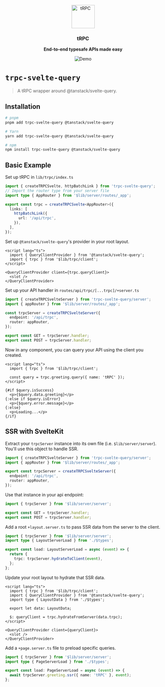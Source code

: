 <p align="center">
  <a href="https://trpc.io/"><img src="https://assets.trpc.io/icons/svgs/blue-bg-rounded.svg" alt="tRPC" height="75"/></a>
</p>

<h3 align="center">tRPC</h3>

<p align="center">
  <strong>End-to-end typesafe APIs made easy</strong>
</p>

<p align="center">
  <img src="https://assets.trpc.io/www/v10/v10-dark-landscape.gif" alt="Demo" />
</p>

# `trpc-svelte-query`

> A tRPC wrapper around @tanstack/svelte-query.

<!-- ## Documentation

Full documentation for `trpc-svelte-query` can be found [here](https://trpc.io/docs/svelte-query) -->

## Installation

```bash
# pnpm
pnpm add trpc-svelte-query @tanstack/svelte-query

# Yarn
yarn add trpc-svelte-query @tanstack/svelte-query

# npm
npm install trpc-svelte-query @tanstack/svelte-query
```

## Basic Example

Set up tRPC in `lib/trpc/index.ts`

```ts
import { createTRPCSvelte, httpBatchLink } from 'trpc-svelte-query';
// Import the router type from your server file
import type { AppRouter } from '$lib/server/routes/_app';

export const trpc = createTRPCSvelte<AppRouter>({
  links: [
    httpBatchLink({
      url: '/api/trpc',
    }),
  ],
});
```

Set up `@tanstack/svelte-query`'s provider in your root layout.

```svelte
<script lang="ts">
  import { QueryClientProvider } from '@tanstack/svelte-query';
  import { trpc } from '$lib/trpc/client';
</script>

<QueryClientProvider client={trpc.queryClient}>
  <slot />
</QueryClientProvider>
```

Set up your API handler in `routes/api/trpc/[...trpc]/+server.ts`

```ts
import { createTRPCSvelteServer } from 'trpc-svelte-query/server';
import { appRouter } from '$lib/server/routes/_app';

const trpcServer = createTRPCSvelteServer({
  endpoint: '/api/trpc',
  router: appRouter,
});

export const GET = trpcServer.handler;
export const POST = trpcServer.handler;
```

Now in any component, you can query your API using the client you created.

```svelte
<script lang="ts">
  import { trpc } from '$lib/trpc/client';

  const query = trpc.greeting.query({ name: 'tRPC' });
</script>

{#if $query.isSuccess}
  <p>{$query.data.greeting}</p>
{:else if $query.isError}
  <p>{$query.error.message}</p>
{:else}
  <p>Loading...</p>
{/if}
```

## SSR with SvelteKit

Extract your `trpcServer` instance into its own file (i.e. `$lib/server/server`). You'll use this object to handle SSR.

```ts
import { createTRPCSvelteServer } from 'trpc-svelte-query/server';
import { appRouter } from '$lib/server/routes/_app';

export const trpcServer = createTRPCSvelteServer({
  endpoint: '/api/trpc',
  router: appRouter,
});
```

Use that instance in your api endpoint:

```ts
import { trpcServer } from '$lib/server/server';

export const GET = trpcServer.handler;
export const POST = trpcServer.handler;
```

Add a root `+layout.server.ts` to pass SSR data from the server to the client.

```ts
import { trpcServer } from '$lib/server/server';
import type { LayoutServerLoad } from './$types';

export const load: LayoutServerLoad = async (event) => {
  return {
    trpc: trpcServer.hydrateToClient(event),
  };
};
```

Update your root layout to hydrate that SSR data.

```svelte
<script lang="ts">
  import { trpc } from '$lib/trpc/client';
  import { QueryClientProvider } from '@tanstack/svelte-query';
  import type { LayoutData } from './$types';

  export let data: LayoutData;

  $: queryClient = trpc.hydrateFromServer(data.trpc);
</script>

<QueryClientProvider client={queryClient}>
  <slot />
</QueryClientProvider>
```

Add a `+page.server.ts` file to preload specific queries.

```ts
import { trpcServer } from '$lib/server/server';
import type { PageServerLoad } from './$types';

export const load: PageServerLoad = async (event) => {
  await trpcServer.greeting.ssr({ name: 'tRPC' }, event);
};
```
